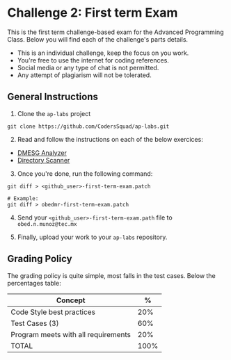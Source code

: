 Challenge 2: First term Exam
============================

This is the first term challenge-based exam for the Advanced Programming Class. Below you will find each of the challenge's parts details.

- This is an individual challenge, keep the focus on you work.
- You're free to use the internet for coding references.
- Social media or any type of chat is not permitted.
- Any attempt of plagiarism will not be tolerated.


General Instructions
--------------------

1. Clone the `ap-labs` project
```
git clone https://github.com/CodersSquad/ap-labs.git
```

2. Read and follow the instructions on each of the below exercices:
  - [DMESG Analyzer](./dmesg-analyzer.md)
  - [Directory Scanner](./directory-scanner.md)

3. Once you're done, run the following command:
```
git diff > <github_user>-first-term-exam.patch

# Example:
git diff > obedmr-first-term-exam.patch
```

4. Send your `<github_user>-first-term-exam.path` file to `obed.n.munoz@tec.mx`

5. Finally, upload your work to your `ap-labs` repository.

Grading Policy
--------------

The grading policy is quite simple, most falls in the test cases. Below the percentages table:


| Concept                             | %    |
|-------------------------------------|------|
| Code Style best practices           | 20%  |
| Test Cases (3)                      | 60%  |
| Program meets with all requirements | 20%  |
| TOTAL                               | 100% |